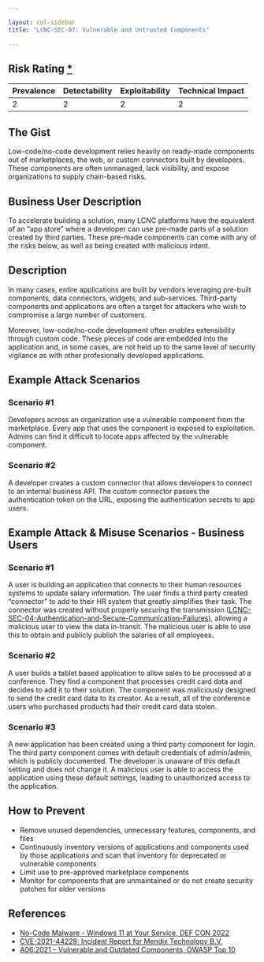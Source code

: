 ```yaml
---

layout: col-sidebar
title: "LCNC-SEC-07: Vulnerable and Untrusted Components"

---
```


## Risk Rating [*](https://owasp.org/www-project-top-ten/2017/Note_About_Risks)

| Prevalence | Detectability | Exploitability | Technical Impact |
| --- | --- | --- | --- |
| 2 | 2 | 2 | 2 | 

## The Gist

Low-code/no-code development relies heavily on ready-made components out of marketplaces, the web, or custom connectors built by developers. 
These components are often unmanaged, lack visibility, and expose organizations to supply chain-based risks.

## Business User Description

To accelerate building a solution, many LCNC platforms have the equivalent of an “app store” where a developer can use pre-made parts of a solution created by third parties. These pre-made components can come with any of the risks below, as well as being created with malicious intent.

## Description

In many cases, entire applications are built by vendors leveraging pre-built components, data connectors, widgets, and sub-services. 
Third-party components and applications are often a target for attackers who wish to compromise a large number of customers.

Moreover, low-code/no-code development often enables extensibility through custom code. 
These pieces of code are embedded into the application and, in some cases, are not held up to the same level of security vigilance as with other profesionally developed applications.

## Example Attack Scenarios

### Scenario #1

Developers across an organization use a vulnerable component from the marketplace. 
Every app that uses the component is exposed to exploitation. Admins can find it difficult to locate apps affected by the vulnerable component.

### Scenario #2

A developer creates a custom connector that allows developers to connect to an internal business API. 
The custom connector passes the authentication token on the URL, exposing the authentication secrets to app users.

## Example Attack & Misuse Scenarios - Business Users

### Scenario #1

A user is building an application that connects to their human resources systems to update salary information. The user finds a third party created “connector” to add to their HR system that greatly simplifies their task. The connector was created without properly securing the transmission ([LCNC-SEC-04-Authentication-and-Secure-Communication-Failures](content/2022/en/LCNC-SEC-04-Authentication-and-Secure-Communication-Failures.md)), allowing a malicious user to view the data in-transit. The malicious user is able to use this to obtain and publicly publish the salaries of all employees.  

### Scenario #2

A user builds a tablet based application to allow sales to be processed at a conference. They find a component that processes credit card data and decides to add it to their solution. The component was maliciously designed to send the credit card data to its creator. As a result, all of the conference users who purchased products had their credit card data stolen. 

### Scenario #3

A new application has been created using a third party component for login.  The third party component comes with default credentials of admin/admin, which is publicly documented. The developer is unaware of this default setting and does not change it. A malicious user is able to access the application using these default settings, leading to unauthorized access to the application.

## How to Prevent

- Remove unused dependencies, unnecessary features, components, and files
- Continuously inventory versions of applications and components used by those applications and scan that inventory for deprecated or vulnerable components
- Limit use to pre-approved marketplace components
- Monitor for components that are unmaintained or do not create security patches for older versions

## References

- [No-Code Malware - Windows 11 at Your Service, DEF CON 2022](https://www.youtube.com/watch?v=e8PEIOa6W9M)
- [CVE-2021-44228: Incident Report for Mendix Technology B.V.](https://status.mendix.com/incidents/8j5043my610c)
- [A06:2021 – Vulnerable and Outdated Components, OWASP Top 10](https://owasp.org/Top10/A06_2021-Vulnerable_and_Outdated_Components/)
